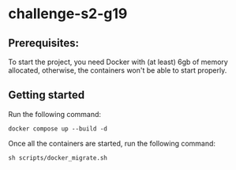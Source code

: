 # challenge-s2-g19

## Prerequisites:

To start the project, you need Docker with (at least) 6gb of memory allocated, otherwise, the containers won't be able to start properly.

## Getting started

Run the following command:

```
docker compose up --build -d
```

Once all the containers are started, run the following command:

```
sh scripts/docker_migrate.sh
```
